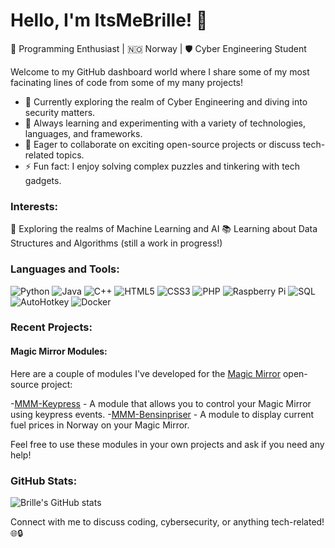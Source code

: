 # Hello, I'm ItsMeBrille! 👋

🚀 Programming Enthusiast | 🇳🇴 Norway | 🛡️ Cyber Engineering Student

Welcome to my GitHub dashboard world where I share some of my most facinating lines of code from some of my many projects!

- 🔭 Currently exploring the realm of Cyber Engineering and diving into security matters.
- 🌱 Always learning and experimenting with a variety of technologies, languages, and frameworks.
- 👯 Eager to collaborate on exciting open-source projects or discuss tech-related topics.
- ⚡ Fun fact: I enjoy solving complex puzzles and tinkering with tech gadgets.

### Interests:

🤖 Exploring the realms of Machine Learning and AI
📚 Learning about Data Structures and Algorithms (still a work in progress!)

### Languages and Tools:

![Python](https://img.shields.io/badge/-Python-3776AB?style=flat-square&logo=python&logoColor=white)
![Java](https://img.shields.io/badge/-Java-007396?style=flat-square&logo=java&logoColor=white)
![C++](https://img.shields.io/badge/-C++-00599C?style=flat-square&logo=c%2B%2B&logoColor=white)
![HTML5](https://img.shields.io/badge/-HTML5-E34F26?style=flat-square&logo=html5&logoColor=white)
![CSS3](https://img.shields.io/badge/-CSS3-1572B6?style=flat-square&logo=css3&logoColor=white)
![PHP](https://img.shields.io/badge/-PHP-777BB4?style=flat-square&logo=php&logoColor=white)
![Raspberry Pi](https://img.shields.io/badge/-Raspberry%20Pi-C51A4A?style=flat-square&logo=raspberry-pi&logoColor=white)
![SQL](https://img.shields.io/badge/-SQL-336791?style=flat-square&logo=mysql&logoColor=white)
![AutoHotkey](https://img.shields.io/badge/-AutoHotkey-334455?style=flat-square&logo=autohotkey&logoColor=white)
![Docker](https://img.shields.io/badge/-Docker-2496ED?style=flat-square&logo=docker&logoColor=white)

### Recent Projects:

#### Magic Mirror Modules:

Here are a couple of modules I've developed for the [Magic Mirror](https://magicmirror.builders/) open-source project:

-[MMM-Keypress](https://github.com/ItsMeBrille/MMM-Keypress) - A module that allows you to control your Magic Mirror using keypress events.
-[MMM-Bensinpriser](https://github.com/ItsMeBrille/MMM-Bensinpriser) - A module to display current fuel prices in Norway on your Magic Mirror.

Feel free to use these modules in your own projects and ask if you need any help!

### GitHub Stats:

![Brille's GitHub stats](https://github-readme-stats.vercel.app/api?username=ItsMeBrille&show_icons=true&theme=radical)

Connect with me to discuss coding, cybersecurity, or anything tech-related! 🌐🔒